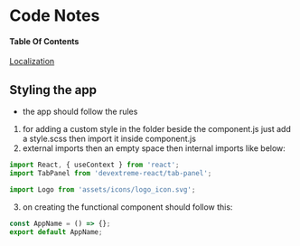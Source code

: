 # Code Notes

#### Table Of Contents


[Localization](#Localization)



## Styling the app

- the app should follow the rules
1. for adding a custom style in the folder beside the component.js just add a style.scss then import it inside component.js
2. external imports then an empty space then internal imports like below:
```js
import React, { useContext } from 'react';
import TabPanel from 'devextreme-react/tab-panel';

import Logo from 'assets/icons/logo_icon.svg';
```
3. on creating the functional component should follow this:
```js
const AppName = () => {};
export default AppName;
```


